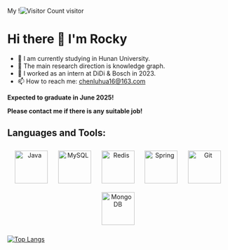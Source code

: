 My !![Visitor Count](https://profile-counter.glitch.me/ChenMolu/count.svg) visitor

# Hi there 👋 I'm Rocky

- 🌱 I am currently studying in Hunan University.
- 🎯 The main research direction is knowledge graph.
- 💼 I worked as an intern at DiDi & Bosch in 2023.
- 📫 How to reach me: chenluhua16@163.com

**Expected to graduate in June 2025!** 

**Please contact me if there is any suitable job!**

## Languages and Tools:
<p align="center"> <a href="https://www.java.com/" target="_blank"><img style="margin: 10px" src="https://profilinator.rishav.dev/skills-assets/java-original-wordmark.svg" alt="Java" height="75" /></a>  
<a href="https://www.mysql.com/" target="_blank"><img style="margin: 10px" src="https://profilinator.rishav.dev/skills-assets/mysql-original-wordmark.svg" alt="MySQL" height="75" /></a>  
<a href="https://redis.io/" target="_blank"><img style="margin: 10px" src="https://profilinator.rishav.dev/skills-assets/redis-original-wordmark.svg" alt="Redis" height="75" /></a>  
<a href="https://docs.spring.io/spring-framework/docs/3.0.x/reference/expressions.html#:~:text=The%20Spring%20Expression%20Language%20(SpEL,and%20basic%20string%20templating%20functionality." target="_blank"><img style="margin: 10px" src="https://profilinator.rishav.dev/skills-assets/springio-icon.svg" alt="Spring" height="75" /></a>  
<a href="https://github.com/" target="_blank"><img style="margin: 10px" src="https://profilinator.rishav.dev/skills-assets/git-scm-icon.svg" alt="Git" height="75" /></a>  
<a href="https://www.mongodb.com/" target="_blank"><img style="margin: 10px" src="https://profilinator.rishav.dev/skills-assets/mongodb-original-wordmark.svg" alt="MongoDB" height="75" /></a>   </p>



[![Top Langs](https://github-readme-stats.vercel.app/api/top-langs/?username=ChenMolu)](https://github.com/ChenMolu/github-readme-stats)




<!--
**ChenMolu/ChenMolu** is a ✨ _special_ ✨ repository because its `README.md` (this file) appears on your GitHub profile.

Here are some ideas to get you started:
**Expected to graduate in June 2025!**  
**Please contact me if there is any suitable job!**

- 🔭 I’m currently working on ...
- 🌱 I’m currently learning ...
- 👯 I’m looking to collaborate on ...
- 🤔 I’m looking for help with ...
- 📫 How to reach me: chenluhua16@163.com
- 😄 Pronouns: ...
- ⚡ Fun fact: ...

![Christmas's GitHub stats](https://github-readme-stats.vercel.app/api?username=ChenMolu&show_icons=true&theme=tokyonight)
-->
